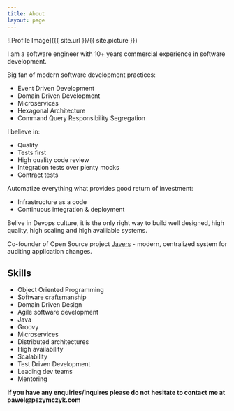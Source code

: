 ```yaml
---
title: About
layout: page
---
```

![Profile Image]({{ site.url }}/{{ site.picture }})

<p>I am a software engineer with 10+ years commercial experience in software development.</p>
<p>Big fan of modern software development practices:
<ul class="skill-list">
	<li>Event Driven Development</li>
	<li>Domain Driven Development</li>
	<li>Microservices</li>
	<li>Hexagonal Architecture</li>
	<li>Command Query Responsibility Segregation</li>
</ul></p>

<p>I believe in:
<ul class="skill-list">
	<li>Quality</li>
	<li>Tests first</li>
	<li>High quality code review</li>  
	<li>Integration tests over plenty mocks</li>
	<li>Contract tests</li>
</ul></p>

<p>Automatize everything what provides good return of investment:
<ul class="skill-list">
  <li>Infrastructure as a code</li>
  <li>Continuous integration & deployment</li>
</ul></p>

<p>Belive in Devops culture, it is the only right way to build well designed, high quality, high scaling and high availiable systems.</p>

<p>Co-founder of Open Source project <a href="https://github.com/javers/javers">Javers</a> - modern,
centralized system for auditing application changes.</p>


<h2>Skills</h2>
<ul class="skill-list">
	<li>Object Oriented Programming</li>
	<li>Software craftsmanship</li>
	<li>Domain Driven Design</li>
	<li>Agile software development</li>
	<li>Java</li>
	<li>Groovy</li>
	<li>Microservices</li>
	<li>Distributed architectures</li>
	<li>High availability</li>
	<li>Scalability</li>
	<li>Test Driven Development</li>
	<li>Leading dev teams</li>
	<li>Mentoring</li>
</ul>

<p><b>If you have any enquiries/inquires please  do not hesitate to contact me at pawel@pszymczyk.com</b></p>
